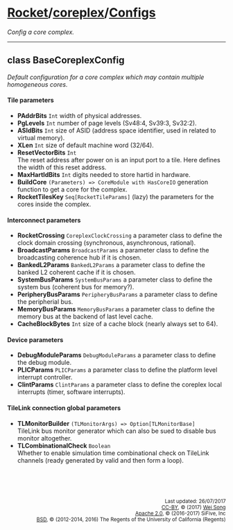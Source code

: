 [Rocket](../Readme.md)/[coreplex](../coreplex.md)/[Configs](https://github.com/freechipsproject/rocket-chip/blob/master/src/main/scala/coreplex/Configs.scala)
========================
*Config a core complex.*

**********************

## class BaseCoreplexConfig
*Default configuration for a core complex which may contain multiple homogeneous cores.*

#### Tile parameters
+ **PAddrBits** `Int` width of physical addresses.
+ **PgLevels** `Int` number of page levels (Sv48:4, Sv39:3, Sv32:2).
+ **ASIdBits** `Int` size of ASID (address space identifier, used in related to virtual memory).
+ **XLen** `Int` size of default machine word (32/64).
+ **ResetVectorBits** `Int`<br>
  The reset address after power on is an input port to a tile.
  Here defines the width of this reset address.
+ **MaxHartIdBits** `Int` digits needed to store hartid in hardware.
+ **BuildCore** `(Parameters) => CoreModule with HasCoreIO` generation function to get a core for the complex.
+ **RocketTilesKey** `Seq[RocketTileParams]` (lazy) the parameters for the cores inside the complex.

#### Interconnect parameters
+ **RocketCrossing** `CoreplexClockCrossing` a parameter class to define the clock domain crossing (synchronous, asynchronous, rational).
+ **BroadcastParams** `BroadcastParams` a parameter class to define the broadcasting coherence hub if it is chosen.
+ **BankedL2Params** `BankedL2Params` a parameter class to define the banked L2 coherent cache if it is chosen.
+ **SystemBusParams** `SystemBusParams` a parameter class to define the system bus (coherent bus for memory?).
+ **PeripheryBusParams** `PeripheryBusParams` a parameter class to define the peripherial bus.
+ **MemoryBusParams** `MemoryBusParams` a parameter class to define the memory bus at the backend of last level cache.
+ **CacheBlockBytes** `Int` size of a cache block (nearly always set to 64).

#### Device parameters
+ **DebugModuleParams** `DebugModuleParams` a parameter class to define the debug module.
+ **PLICParams** `PLICParams` a parameter class to define the platform level interrupt controller.
+ **ClintParams** `ClintParams` a parameter class to define the coreplex local interrupts (timer, software interrupts).

#### TileLink connection global parameters
+ **TLMonitorBuilder** `(TLMonitorArgs) => Option[TLMonitorBase]`<br>
  TileLink bus monitor generator which can also be sued to disable bus monitor altogether.
+ **TLCombinationalCheck** `Boolean`<br>
  Whether to enable simulation time combinational check on TileLink channels (ready generated by valid and then form a loop).


<br><br><br><p align="right">
<sub>
Last updated: 26/07/2017<br>
[CC-BY](https://creativecommons.org/licenses/by/3.0/), &copy; (2017) [Wei Song](mailto:wsong83@gmail.com)<br>
[Apache 2.0](https://github.com/freechipsproject/rocket-chip/blob/master/LICENSE.SiFive), &copy; (2016-2017) SiFive, Inc<br>
[BSD](https://github.com/freechipsproject/rocket-chip/blob/master/LICENSE.Berkeley), &copy; (2012-2014, 2016) The Regents of the University of California (Regents)
</sub>
</p>
